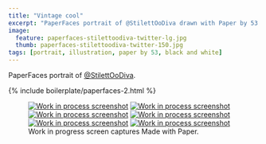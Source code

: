 ```yaml
---
title: "Vintage cool"
excerpt: "PaperFaces portrait of @StilettOoDiva drawn with Paper by 53 on an iPad."
image: 
  feature: paperfaces-stilettoodiva-twitter-lg.jpg
  thumb: paperfaces-stilettoodiva-twitter-150.jpg
tags: [portrait, illustration, paper by 53, black and white]
---
```


PaperFaces portrait of [@StilettOoDiva](http://twitter.com/stilettoodiva).

{% include boilerplate/paperfaces-2.html %}

<figure class="third">
	<a href="{{ site.url }}/images/paperfaces-stilettoodiva-process-1-lg.jpg"><img src="{{ site.url }}/images/paperfaces-stilettoodiva-process-1-600.jpg" alt="Work in process screenshot"></a>
	<a href="{{ site.url }}/images/paperfaces-stilettoodiva-process-2-lg.jpg"><img src="{{ site.url }}/images/paperfaces-stilettoodiva-process-2-600.jpg" alt="Work in process screenshot"></a>
	<a href="{{ site.url }}/images/paperfaces-stilettoodiva-process-3-lg.jpg"><img src="{{ site.url }}/images/paperfaces-stilettoodiva-process-3-600.jpg" alt="Work in process screenshot"></a>
	<a href="{{ site.url }}/images/paperfaces-stilettoodiva-process-4-lg.jpg"><img src="{{ site.url }}/images/paperfaces-stilettoodiva-process-4-600.jpg" alt="Work in process screenshot"></a>
	<a href="{{ site.url }}/images/paperfaces-stilettoodiva-process-5-lg.jpg"><img src="{{ site.url }}/images/paperfaces-stilettoodiva-process-5-600.jpg" alt="Work in process screenshot"></a>
	<a href="{{ site.url }}/images/paperfaces-stilettoodiva-process-6-lg.jpg"><img src="{{ site.url }}/images/paperfaces-stilettoodiva-process-6-600.jpg" alt="Work in process screenshot"></a>
	<figcaption>Work in progress screen captures Made with Paper.</figcaption>
</figure>